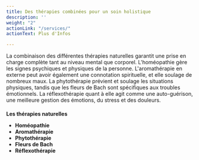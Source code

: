 ```yaml
---
title: Des thérapies combinées pour un soin holistique
description: ''
weight: "2"
actionLink: "/services/"
actionText: Plus d'Infos

---
```

La combinaison des différentes thérapies naturelles garantit une prise en charge complète tant au niveau mental que corporel. L'homéopathie gère les signes psychiques et physiques de la personne. L'aromathérapie en externe peut avoir également une connotation spirituelle, et elle soulage de nombreux maux. La phytothérapie prévient et soulage les situations physiques, tandis que les fleurs de Bach sont spécifiques aux troubles émotionnels. La réflexothérapie quant à elle agit comme une auto-guérison, une meilleure gestion des émotions, du stress et des douleurs.

<h4 class = "title is-spaced text-color-blue"> Les thérapies naturelles </ h4>

* Homéopathie
* Aromathérapie
* Phytothérapie
* Fleurs de Bach
* Réflexothérapie